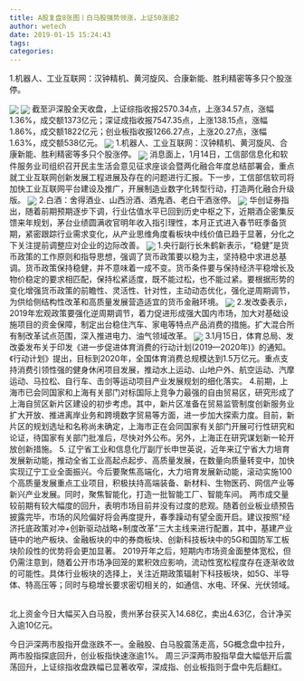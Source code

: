```yaml
---
title: A股复盘8张图丨白马股强势领涨，上证50涨逾2
author: wetech
date: 2019-01-15 15:24:43
tags: 
categories: 
---
```

1.机器人、工业互联网：汉钟精机、黄河旋风、合康新能、胜利精密等多只个股涨停。
<!-- more -->
<img align="center" border="0" src="https://imgcdn.yicai.com/uppics/images/2019/01/a309c648dcc488c3044f1d2cf26bf356.jpg" />
<img align="center" border="0" src="https://imgcdn.yicai.com/uppics/images/2019/01/6ab39b1190166144114617e343cb7b7a.jpg" />
截至沪深股全天收盘，上证综指收报2570.34点，上涨34.57点，涨幅1.36%，成交额1373亿元；深证成指收报7547.35点，上涨138.15点，涨幅1.86%，成交额1822亿元；创业板指收报1266.27点，上涨20.27点，涨幅1.63%，成交额538亿元。
<img align="center" border="0" src="https://imgcdn.yicai.com/uppics/images/2019/01/12a9f93c3d4e90c0d19791e401a2f93f.jpg" />
1.机器人、工业互联网：汉钟精机、黄河旋风、合康新能、胜利精密等多只个股涨停。
<img align="center" border="0" src="https://imgcdn.yicai.com/uppics/images/2019/01/db6bf983915dbc49cbe50be04d2a0021.jpg" />
消息面上，1月14日，工信部信息化和软件服务业司组织召开民主生活会意见征求座谈会暨两化融合年度总结部署会，重点就工业互联网创新发展工程进展及存在的问题进行汇报。下一步，工信部信软司将加快工业互联网平台建设及推广，开展制造业数字化转型行动，打造两化融合升级版。
<img align="center" border="0" src="https://imgcdn.yicai.com/uppics/images/2019/01/3e8f58fada3bae8fcce5569094504f4e.jpg" />
2.白酒：舍得酒业、山西汾酒、酒鬼酒、老白干酒涨停。
<img align="center" border="0" src="https://imgcdn.yicai.com/uppics/images/2019/01/9d3af7ed94de120a1a2b71fc91d3b0b7.jpg" />
华创证券指出，随着前期预期逐步下调，行业估值水平已回到历史中枢之下，近期酒企密集反馈来年规划，茅台业绩圆满收官明年收入指引理性，本月正式进入春节旺季备货期，紧密跟踪行业需求变化，从产业思维角度看板块中线价值已趋于显著，分化之下关注提前调整应对企业的边际改善。
<img align="center" border="0" src="https://imgcdn.yicai.com/uppics/images/2019/01/b18f2c87b5acca214ec0026672a308d3.jpg" />
1.央行副行长朱鹤新表示，“稳健”是货币政策的工作原则和指导思想，强调了货币政策要以稳为主，坚持稳中求进总基调。货币政策保持稳健，并不意味着一成不变。货币条件要与保持经济平稳增长及物价稳定的要求相匹配，保持松紧适度，既不能过松，也不能过紧。要根据形势的变化增强货币政策的前瞻性、灵活性、针对性，主动动态优化，强化逆周期调节，为供给侧结构性改革和高质量发展营造适宜的货币金融环境。
<img align="center" border="0" src="https://imgcdn.yicai.com/uppics/images/2019/01/2095cb86d4d2ba4aa890f04bd6c50cff.jpg" />
2.发改委表示，2019年宏观政策要强化逆周期调节，着力促进形成强大国内市场，加大对基础设施项目的资金保障，制定出台稳住汽车、家电等特点产品消费的措施。扩大混合所有制改革试点范围，深入推进电力、油气领域改革。
<img align="center" border="0" src="https://imgcdn.yicai.com/uppics/images/2019/01/c6d923af6811d36fe79effa9bc397e1e.jpg" />
3.1月15日，体育总局、发改委发布关于印发《进一步促进体育消费的行动计划(2019—2020年)》的通知。《行动计划》提出，目标到2020年，全国体育消费总规模达到1.5万亿元。重点支持消费引领性强的健身休闲项目发展，推动水上运动、山地户外、航空运动、汽摩运动、马拉松、自行车、击剑等运动项目产业发展规划的细化落实。
4.前期，上海市已会同国家和上海有关部门对标国际上竞争力最强的自由贸易区，研究形成了上海自贸区新片区建设的初步考虑。其中，新片区准备在贸易监管制度创新服务业扩大开放、推进离岸业务和跨境数字贸易等方面，进一步加大探索力度。目前，新片区的规划选址和名称尚未确定，上海市正在会同国家有关部门开展可行性研究和论证，待国家有关部门批准后，尽快对外公布。另外，上海正在研究谋划新一轮开放创新措施。
5. 辽宁省工业和信息化厅副厅长申世英说，近年来辽宁省大力培育发展新动能，推动全省工业高起点起步、高质量发展，在数量向质量转变中，加快实现辽宁工业全面振兴。今后要聚焦高端化，大力培育发展新动能，滚动实施100个高质量发展重点工业项目，积极扶持高端装备、新材料、生物医药、网信产业等新兴产业发展。同时，聚焦智能化，打造一批智能工厂、智能车间。
两市成交量较前期有较大幅度的回升，表明市场目前并没有过度的悲观。随着创业板业绩预告披露完毕，市场的风险偏好将会再度提升，春季躁动有望全面开启。建议按照“经济托底政策对冲+创新驱动战略+制度改革”三大主线来进行配置，其中，基建产业链中的地产板块、金融板块的中的券商板块、创新科技板块中的5G和国防军工板块阶段性的优势将会更加显著。
2019开年之后，短期内市场资金面整体宽松，但仍需注意到，随着公开市场净回笼的累积效应影响，流动性宽松程度存在逐渐收敛的可能性。具体行业板块的选择上，关注近期政策辐射下科技板块，如5G、半导体、特高压等；同时与稳增长要求密切相关的，如通信、水电、环保、光伏领域。
 
 
 
北上资金今日大幅买入白马股，贵州茅台获买入14.68亿，卖出4.63亿，合计净买入逾10亿元。
今日沪深两市股指开盘涨跌不一。金融股、白马股震荡走高，5G概念盘中拉升，两市股指探底回升，创业板指快速涨逾1%。
周三沪深两市股指早盘大幅低开后震荡回升，上证综指收盘跌幅已显著收窄，深成指、创业板指则于盘中先后翻红。
